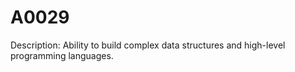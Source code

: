 # A0029
Description: Ability to build complex data structures and high-level programming languages.
